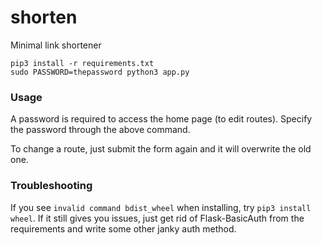 # shorten
Minimal link shortener

```
pip3 install -r requirements.txt
sudo PASSWORD=thepassword python3 app.py
```

### Usage
A password is required to access the home page (to edit routes). Specify the password through the above command.

To change a route, just submit the form again and it will overwrite the old one.

### Troubleshooting
If you see `invalid command bdist_wheel` when installing, try `pip3 install wheel`. If it still gives you issues, just get rid of Flask-BasicAuth from the requirements and write some other janky auth method.
